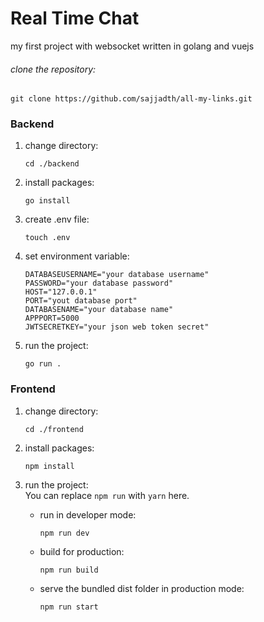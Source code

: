 # Real Time Chat
my first project with websocket written in golang and vuejs <br/>

###### clone the repository:
```
git clone https://github.com/sajjadth/all-my-links.git
```

### Backend
1. change directory:
   ```
   cd ./backend
   ```
2. install packages:
   ```
   go install
   ```
3. create .env file:
   ```
   touch .env
   ```
4. set environment variable:
   ```
   DATABASEUSERNAME="your database username"
   PASSWORD="your database password"
   HOST="127.0.0.1"
   PORT="yout database port"
   DATABASENAME="your database name"
   APPPORT=5000
   JWTSECRETKEY="your json web token secret"
   ```
5. run the project:
   ```
   go run .
   ```

### Frontend
1. change directory:
   ```
   cd ./frontend
   ```
2. install packages:
   ```
   npm install
   ```
3. run the project:
<br/>You can replace `npm run` with `yarn` here.

   * run in developer mode:
     ```
     npm run dev
     ```
   * build for production:
     ```
     npm run build
     ```
   * serve the bundled dist folder in production mode:
     ```
     npm run start
     ```